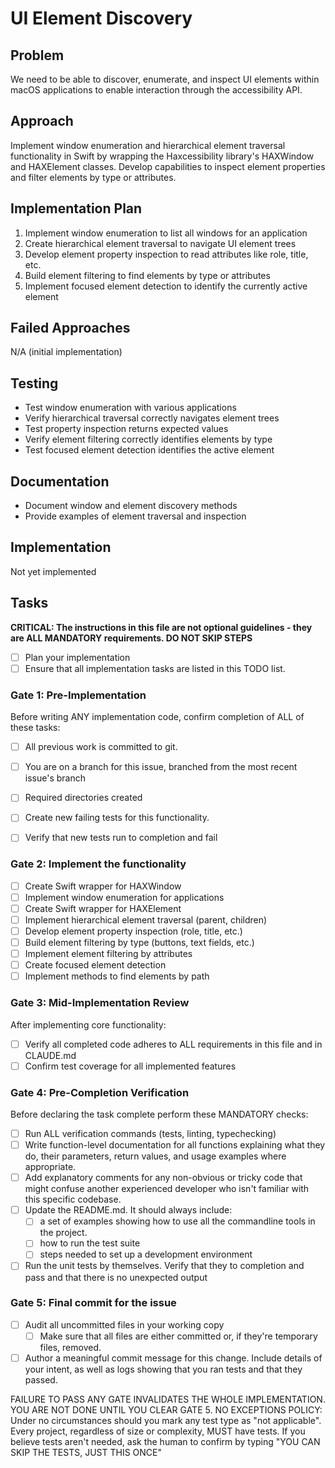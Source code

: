 # UI Element Discovery

## Problem
We need to be able to discover, enumerate, and inspect UI elements within macOS applications to enable interaction through the accessibility API.

## Approach
Implement window enumeration and hierarchical element traversal functionality in Swift by wrapping the Haxcessibility library's HAXWindow and HAXElement classes. Develop capabilities to inspect element properties and filter elements by type or attributes.

## Implementation Plan
1. Implement window enumeration to list all windows for an application
2. Create hierarchical element traversal to navigate UI element trees
3. Develop element property inspection to read attributes like role, title, etc.
4. Build element filtering to find elements by type or attributes
5. Implement focused element detection to identify the currently active element

## Failed Approaches
N/A (initial implementation)

## Testing
- Test window enumeration with various applications
- Verify hierarchical traversal correctly navigates element trees
- Test property inspection returns expected values
- Verify element filtering correctly identifies elements by type
- Test focused element detection identifies the active element

## Documentation
- Document window and element discovery methods
- Provide examples of element traversal and inspection

## Implementation
Not yet implemented

## Tasks
**CRITICAL: The instructions in this file are not optional guidelines - they are ALL MANDATORY requirements. DO NOT SKIP STEPS**

- [ ] Plan your implementation
- [ ] Ensure that all implementation tasks are listed in this TODO list. 

### Gate 1: Pre-Implementation 

Before writing ANY implementation code, confirm completion of ALL of these tasks:
- [ ] All previous work is committed to git.
- [ ] You are on a branch for this issue, branched from the most recent issue's branch
- [ ] Required directories created
- [ ] Create new failing tests for this functionality.
- [ ] Verify that new tests run to completion and fail


### Gate 2: Implement the functionality

- [ ] Create Swift wrapper for HAXWindow
- [ ] Implement window enumeration for applications
- [ ] Create Swift wrapper for HAXElement
- [ ] Implement hierarchical element traversal (parent, children)
- [ ] Develop element property inspection (role, title, etc.)
- [ ] Build element filtering by type (buttons, text fields, etc.)
- [ ] Implement element filtering by attributes
- [ ] Create focused element detection
- [ ] Implement methods to find elements by path

### Gate 3: Mid-Implementation Review 

After implementing core functionality:
- [ ] Verify all completed code adheres to ALL requirements in this file and in CLAUDE.md
- [ ] Confirm test coverage for all implemented features

### Gate 4: Pre-Completion Verification

Before declaring the task complete perform these MANDATORY checks:
- [ ] Run ALL verification commands (tests, linting, typechecking)
- [ ] Write function-level documentation for all functions explaining what they do, their parameters, return values, and usage examples where appropriate.
- [ ] Add explanatory comments for any non-obvious or tricky code that might confuse another experienced developer who isn't familiar with this specific codebase.
- [ ] Update the README.md. It should always include:
	- [ ] a set of examples showing how to use all the commandline tools in the project. 
	- [ ] how to run the test suite
	- [ ] steps needed to set up a development environment
- [ ] Run the unit tests by themselves. Verify that they to completion and pass and that there is no unexpected output

### Gate 5: Final commit for the issue 
- [ ] Audit all uncommitted files in your working copy
	- [ ] Make sure that all files are either committed or, if they're temporary files, removed.
- [ ] Author a meaningful commit message for this change. Include details of your intent, as well as logs showing that you ran tests and that they passed.

FAILURE TO PASS ANY GATE INVALIDATES THE WHOLE IMPLEMENTATION. 
YOU ARE NOT DONE UNTIL YOU CLEAR GATE 5.
NO EXCEPTIONS POLICY: Under no circumstances should you mark any test type as "not applicable". Every project, regardless of size or complexity, MUST have tests. If you believe tests aren't needed, ask the human to confirm by typing "YOU CAN SKIP THE TESTS, JUST THIS ONCE"